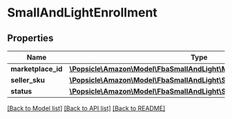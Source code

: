 # SmallAndLightEnrollment

## Properties
Name | Type | Description | Notes
------------ | ------------- | ------------- | -------------
**marketplace_id** | [**\Popsicle\Amazon\Model\FbaSmallAndLight\MarketplaceId**](MarketplaceId.md) |  | 
**seller_sku** | [**\Popsicle\Amazon\Model\FbaSmallAndLight\SellerSKU**](SellerSKU.md) |  | 
**status** | [**\Popsicle\Amazon\Model\FbaSmallAndLight\SmallAndLightEnrollmentStatus**](SmallAndLightEnrollmentStatus.md) |  | 

[[Back to Model list]](../../README.md#documentation-for-models) [[Back to API list]](../../README.md#documentation-for-api-endpoints) [[Back to README]](../../README.md)

